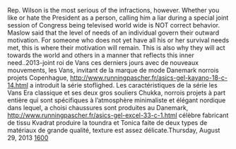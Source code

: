 Rep. Wilson is the most serious of the infractions, however. Whether you like or hate the President as a person, calling him a liar during a special joint session of Congress being televised world wide is NOT correct behavior. Maslow said that the level of needs of an individual govern their outward motivation. For someone who does not yet have all his or her survival needs met, this is where their motivation will remain. This is also why they will act towards the world and others in a manner that reflects this inner need..2013-joint roi de Vans ces derniers jours avec de nouveaux mouvements, les Vans, invitant de la marque de mode Danemark norrois projets Copenhague, http://www.runningpascher.fr/asics-gel-kayano-18-c-14.html a introduit la série stoflighed. Les caractéristiques de la série les Vans Era classique et ses deux gros souliers Chukka, norrois projets à part entière qui sont spécifiques à l’atmosphère minimaliste et élégant nordique dans lequel, a choisi chaussures sont produites au Danemark, http://www.runningpascher.fr/asics-gel-excel-33-c-1.html célèbre fabricant de tissu Kvadrat produire la toundra et Tonica faite de deux types de matériaux de grande qualité, texture est assez délicate.Thursday, August 29, 2013
 <a href="http://www.friarwood.com/shoponlinejp.asp?cheap=products-c254.html" title="1600">1600</a>